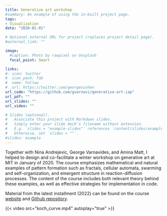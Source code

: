 ```yaml
---
title: Generative art workshop
#summary: An example of using the in-built project page.
tags:
- Visualization
date: "2020-01-01"

# Optional external URL for project (replaces project detail page).
#external_link: ""

image:
  #caption: Photo by rawpixel on Unsplash
  focal_point: Smart

links:
#- icon: twitter
#  icon_pack: fab
#  name: Follow
#  url: https://twitter.com/georgecushen
url_code: "https://github.com/gvarnavi/generative-art-iap"
url_pdf: ""
url_slides: ""
url_video: ""

# Slides (optional).
#   Associate this project with Markdown slides.
#   Simply enter your slide deck's filename without extension.
#   E.g. `slides = "example-slides"` references `content/slides/example-slides.md`.
#   Otherwise, set `slides = ""`.
#slides: example
---
```


Together with Nina Andrejevic, George Varnavides, and Amina Matt, I helped to design and co-facilitate a winter workshop on generative art at MIT in January of 2020. The course emphasizes mathematical and natural examples of pattern formation such as fractals, cellular automata, swarming and self-organization, and emergent structure in reaction-diffusion processes. The content of the course includes both relevant theory behind these examples, as well as effective strategies for implementation in code.

Material from the latest installment (2022) can be found on the course [website](https://gvarnavides.com/generative-art-workshop-website) and [Github repository](https://github.com/gvarnavi/generative-art-iap).

{{< video src="koch_curve.mp4" autoplay="true" >}}

